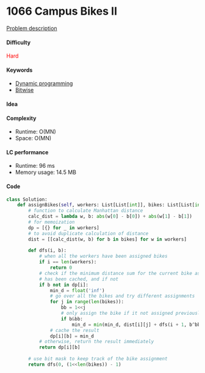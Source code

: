 1066 Campus Bikes II
=======================
[Problem description](https://leetcode.com/problems/campus-bikes-ii/ )

#### Difficulty
<span style="color:red">Hard</span>

#### Keywords
- [Dynamic programming](../categories/dp.md)
- [Bitwise](../categories/bitwise.md)
  
#### Idea


#### Complexity
- Runtime: O(MN)
- Space: O(MN)
  
#### LC performance
- Runtime: 96 ms
- Memory usage: 14.5 MB

#### Code
```python
class Solution:
    def assignBikes(self, workers: List[List[int]], bikes: List[List[int]]) -> int:
        # function to calculate Manhattan distance
        calc_dist = lambda w, b: abs(w[0] - b[0]) + abs(w[1] - b[1])
        # for memoization
        dp = [{} for _ in workers]
        # to avoid duplicate calculation of distance
        dist = [[calc_dist(w, b) for b in bikes] for w in workers]
        
        def dfs(i, b):
            # when all the workers have been assigned bikes
            if i == len(workers):
                return 0
            # check if the minimum distance sum for the current bike assignment 
            # has been cached, and if not
            if b not in dp[i]:
                min_d = float('inf')
                # go over all the bikes and try different assignments
                for j in range(len(bikes)):
                    bb = 1<<j
                    # only assign the bike if it not assigned previously
                    if b&bb:
                        min_d = min(min_d, dist[i][j] + dfs(i + 1, b^bb))
                # cache the result
                dp[i][b] = min_d
            # otherwise, return the result immediately
            return dp[i][b]
        
        # use bit mask to keep track of the bike assignment
        return dfs(0, (1<<len(bikes)) - 1)
```